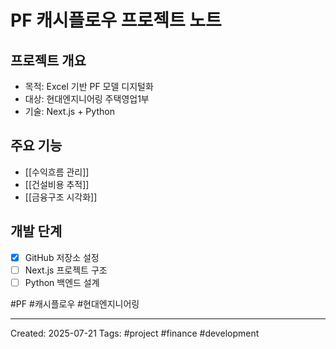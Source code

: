 # PF 캐시플로우 프로젝트 노트

## 프로젝트 개요
- 목적: Excel 기반 PF 모델 디지털화
- 대상: 현대엔지니어링 주택영업1부
- 기술: Next.js + Python

## 주요 기능
- [[수익흐름 관리]]
- [[건설비용 추적]] 
- [[금융구조 시각화]]

## 개발 단계
- [x] GitHub 저장소 설정
- [ ] Next.js 프로젝트 구조
- [ ] Python 백엔드 설계

#PF #캐시플로우 #현대엔지니어링

---
Created: 2025-07-21
Tags: #project #finance #development
